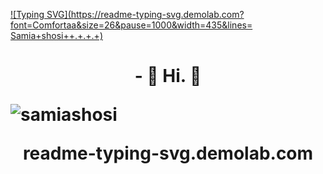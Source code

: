 [![Typing SVG](https://readme-typing-svg.demolab.com?font=Comfortaa&size=26&pause=1000&width=435&lines= Samia+shosi++.+.+.+)](https://git.io/typing-svg)

<h1 align="center" </h1>
- 👀 Hi. 🌱
<p align="left"> <img src="https://komarev.com/ghpvc/?username=samiashosi&label=Profile%20views&color=0e75b6&style=flat" alt="samiashosi" /> </p>
<!---
ShmNahian/ShmNahian is a ✨ special ✨ repository because its README.md (this file) appears on your GitHub profile.
You can click the Preview link to take a look at your changes.
--->
readme-typing-svg.demolab.com
